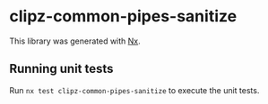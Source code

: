 # clipz-common-pipes-sanitize

This library was generated with [Nx](https://nx.dev).

## Running unit tests

Run `nx test clipz-common-pipes-sanitize` to execute the unit tests.
